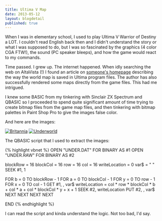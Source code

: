 ```yaml
---
title: Ultima V Map
date: 2013-05-12
layout: blogdetail
published: true
---
```


When I was in elementary school, I used to play Ultima V Warrior of Destiny a LOT. I couldn't read English back then and I didn't understand the story or what I was supposed to do, but I was so fascinated by the graphics (4 color CGA FTW!), the sound (PC speaker bleeps), and how the game would react to my commands.

Time passed. I grew up. The internet happened. When idly searching the web on AltaVista (!) I found an article on [someone's homepage](http://www.cosy.sbg.ac.at/~lendl/ultima/ultima5/) describing the way the world map is saved in Ultima program files. The author has also successfully rendered some maps directly from the game files. This had me intrigued.

I knew some BASIC from my tinkering with Sinclair ZX Spectrum and QBASIC so I proceeded to spend quite significant amount of time trying to create bitmap files from the game map files, and then tinkering with bitmap palettes in Paint Shop Pro to give the images false color.

And here are the images:

[![Britannia](https://i.imgur.com/OOZDGUf.gif)](https://i.imgur.com/SQ9wyN1.gif)
[![Underworld](https://i.imgur.com/CBfPFoX.gif)](https://i.imgur.com/xQEreuE.gif)

The QBASIC script that I used to extract the images:

{% highlight vbnet %}
OPEN "UNDER.DAT" FOR BINARY AS #1
OPEN "UNDER.RAW" FOR BINARY AS #2

blockRow = 16
blockCol = 16
row = 16
col = 16
writeLocation = 0
var$ = " "
SEEK #1, 1

FOR b = 0 TO blockRow - 1
  FOR a = 0 TO blockCol - 1
    FOR y = 0 TO row - 1
      FOR x = 0 TO col - 1
        GET #1, , var$
        writeLocation = col * row * blockCol * b + col * a + col * blockCol * y + x + 1
        SEEK #2, writeLocation
        PUT #2, , var$
      NEXT
    NEXT
  NEXT
NEXT

END
{% endhighlight %}

I can read the script and kinda understand the logic. Not too bad, I'd say.
